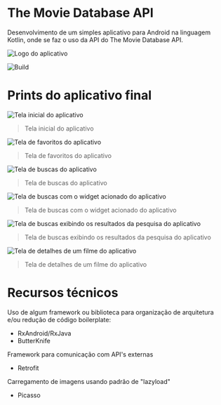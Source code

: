 # The Movie Database API

Desenvolvimento de um simples aplicativo para Android na linguagem Kotlin, onde se faz o uso da API do The Movie Database API.

![Logo do aplicativo](https://github.com/jlucas577/tmdb/blob/main/app/src/main/res/mipmap-xxxhdpi/ic_launcher.png?raw=true)

![Build](https://img.shields.io/badge/build-passing-brightgreen)

# Prints do aplicativo final

![Tela inicial do aplicativo](https://github.com/jlucas577/tmdb/blob/main/example/Screenshot_2020-10-03-17-46-50-229_org.themoviedb.joaomartins.jpg?raw=true)

> Tela inicial do aplicativo

![Tela de favoritos do aplicativo](https://github.com/jlucas577/tmdb/blob/main/example/Screenshot_2020-10-03-17-47-26-005_org.themoviedb.joaomartins.jpg?raw=true)

> Tela de favoritos do aplicativo

![Tela de buscas do aplicativo](https://github.com/jlucas577/tmdb/blob/main/example/Screenshot_2020-10-03-17-46-57-131_org.themoviedb.joaomartins.jpg?raw=true)

> Tela de buscas do aplicativo

![Tela de buscas com o widget acionado do aplicativo](https://github.com/jlucas577/tmdb/blob/main/example/Screenshot_2020-10-03-17-48-05-673_org.themoviedb.joaomartins.jpg?raw=true)

> Tela de buscas com o widget acionado do aplicativo

![Tela de buscas exibindo os resultados da pesquisa do aplicativo](https://github.com/jlucas577/tmdb/blob/main/example/Screenshot_2020-10-03-17-49-05-588_org.themoviedb.joaomartins.jpg?raw=true)

> Tela de buscas exibindo os resultados da pesquisa do aplicativo

![Tela de detalhes de um filme do aplicativo](https://github.com/jlucas577/tmdb/blob/main/example/Screenshot_2020-10-03-17-47-32-795_org.themoviedb.joaomartins.jpg?raw=true)

> Tela de detalhes de um filme do aplicativo

# Recursos técnicos

Uso de algum framework ou biblioteca para organização de arquitetura e/ou redução de código boilerplate:

- RxAndroid/RxJava
- ButterKnife 

Framework para comunicação com API's externas

- Retrofit 

Carregamento de imagens usando padrão de "lazyload"

- Picasso 
